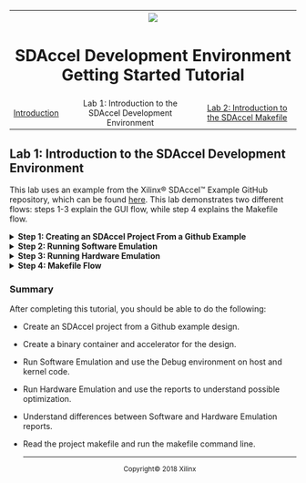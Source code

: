 <table style="width:100%">
  <tr>
    <th width="100%" colspan="6"><img src="https://www.xilinx.com/content/dam/xilinx/imgs/press/media-kits/corporate/xilinx-logo.png" width="30%"/><h1>SDAccel Development Environment Getting Started Tutorial</h2>
</th>
  </tr>
  <tr>
    <td align="center"><a href="README.md">Introduction</td>
    <td align="center">Lab 1: Introduction to the SDAccel Development Environment</td>
    <td align="center"><a href="lab-2-introduction-to-the-sdaccel-makefile.md">Lab 2: Introduction to the SDAccel Makefile</a></td>
  </tr>
</table>

## Lab 1: Introduction to the SDAccel Development Environment  

This lab uses an example from the Xilinx® SDAccel™ Example GitHub repository, which can be found [here](https://github.com/Xilinx/SDAccel_Examples). This lab demonstrates two different flows: steps 1-3 explain the GUI flow, while step 4 explains the Makefile flow.

<details>
<summary><strong>Step 1: Creating an SDAccel Project From a Github Example</strong></summary>

  1. Use the `sdx` command to launch SDx&trade; in a Terminal window in Linux.
     The Workspace Launcher dialog box appears.  

     ![](./images/dew1517374817420.png)  

  2. Select a location for your workspace; this is where the project will reside.  

  3. Click **OK**.   
     The SDx Welcome Window opens. Note that the Welcome Window opens when you use the tool for the first time, or by selecting **Help > Welcome**.

     ![](./images/welcome_window.png)  

  4. In the SDx Welcome window, click **Create SDx Project**.  
     The Create a New SDx Project dialog box opens.  

     ![](./images/application_project.png)

  5. Select **Application** and click **Next**.
     The New SDx Project dialog box opens.

     ![](./images/project_name.PNG)  

  6. Specify the name and location for your project. For this project, type `helloworld` into the Project Name field and select **Use default location**.
     The Hardware Platform dialog box opens.  

     ![](./images/hardware_platform_dialog_new.PNG)

  7. Select the `xilinx_u200_xdma_201820_2` platform and click **Next**.  
     The selection of the hardware platform defines the project as an SDAccel project or an SDSoC project. In this case you have selected an SDAccel acceleration platform, so the project will be an SDAccel project.

     The System Configuration window opens. This window is where you define what type of system and runtime to use.  

     ![](./images/gba1517357172448.png)  

  8. For this lab, use the system configuration defaults, which are set to Linux and OpenCL.   

  9. Click **Next**.  
     The Templates window opens, showing a list of possible templates that you can use to get started in building an SDAccel project. Unless you have already downloaded other SDx examples, you should only see Empty Application and Vector Addition. In this lab, you will be using the Helloworld example from the Github repository. To do this you need to download the examples.  

     ![](./images/faq1517357172427.png)  

  10. Click **SDx Examples**.  
      The SDx Examples window shows that you can download both the SDAccel Examples and SDSoC Examples.  

      ![](./images/20182_examples1.png)  

  11. Click the **Download** button for the SDAccel Examples and the system will begin to clone the Github repository to the location designated in the Details.  
      >**:pushpin: NOTE:**  The download can take a while depending on connectivity speeds. The Progress Information dialog will be present until the cloning of the repository is complete.  

      When the download completes, you will see the SDAccel Examples tree table populated and expanded.  

      ![](./images/20182_examples2.png)  

  12. Click **OK** to close the window and go back to the Templates window.  
      The Templates window is now populated with the SDAccel Github examples.  

      ![](./images/github_example_new.PNG)  

  13. Using the Find window, type hello, and locate the Helloworld (HLS C/C++ Kernel) from the Host Examples.   

  14. Click **Finish**.  
      The Hello world project is created and opened in the SDAccel environment, given the name that you specified for the project. The environment should appear similar to the following figure.

      ![](./images/helloworld_project.png)

      The SDAccel Environment includes the Eclipse-based SDx IDE which you have been working in. As shown in the figure, the default perspective has an arrangement of the Project Explorer view, Project Editor window, and the Outline view across the top, and the Assistant view, the Console view, and Target Connections view across the bottom. Refer to the SDAccel Environment User Guide ([UG1023](https://www.xilinx.com/cgi-bin/docs/rdoc?v=2018.2;d=ug1023-sdaccel-environment-user-guide.pdf)) for more information on the features of the SDx IDE.

  </details>

<details>
<summary><strong>Step 2: Running Software Emulation</strong></summary>

This step shows you how to run software emulation for a design, by setting Run Configuration settings, opening reports, and showing how to launch Debug. You can find details about reports and Debug in the SDAccel Environment User Guide   ([UG1023](https://www.xilinx.com/cgi-bin/docs/rdoc?v=2018.2;d=ug1023-sdaccel-environment-user-guide.pdf)).  

  1. To run CPU Emulation, go to Application Project Settings and ensure that Active build configuration is set to Emulation-SW.  

     ![](./images/project_settings_hw.png)  

  2. From the Github example, an accelerator already exists for the design. To add a hardware function to a design that does not have one, start by clicking on the Add Hardware Function button: ![](./images/qpg1517374817485.png). This analyzes the C/C++ code and determines functions that can be used for acceleration.  

  3. Click the Run button: ![](./images/lvl1517357172451.png) to run software emulation. This builds the project before running the emulation.  

     >**:pushpin: NOTE:**  The build and emulation process can take a few minutes or longer to complete. In the mean time, open the Run Configurations dialog box to see how you can add specific command line options to customize your build.  

  4. Go to the Run menu and select **Run Configurations**.  

  5. Under the Arguments tab, the Program arguments field allows you to add XOCC command line flags and switches. Refer to the SDx Command and Utility Reference Guide ([UG1279](https://www.xilinx.com/cgi-bin/docs/rdoc?v=2018.2;d=ug1279-sdx-command-utility-reference-guide.pdf)) for a description of command options. In this tutorial, no command line arguments are needed for the design to function.  

  6. In the Profile tab, there is a drop-down menu for Generate timeline trace report. You can click on the options to see what types of reports are generated. There is also a box for Enable Profiling in this tab. Close the window without changing anything.  
     >**:pushpin: NOTE:**  If you make changes to the Run Configurations dialog box, re-run the current emulation step in order to see the changes. You can do this by clicking the **Run** button.  

  7. The Console window should now show TEST PASSED.   

  8. After the emulation run is complete, you can review the Profile Summary and Application Timeline reports for details on further optimizations. In the Assistant window, double-click Profile Summary as shown in the figure.

     ![](./images/assistant_reports_hw.PNG)

     Here, you can view operations, execution time, bandwidth, and other useful data that you can use to optimize the design. Note that your summary numbers may vary from the following figure.  

     ![](./images/profile_summary_hw.png)  

  9. To view the Application Timeline report, in the Assistant window, double-click Application Timeline. This shows a breakdown of the host code and the kernel code, and execution time for each. To zoom into a specific area, click and drag the mouse to the right.

     ![](./images/cwn1517357172498_hw.png)  

  10. The Profile Summary and Application Timeline present data on how the host code and kernel communicate and process kernel information. Using the Debug feature can help you to step through host-kernel processing to pinpoint issues. In the Project Explorer window double-click **host.cpp** (located in the `Explorer > src` directory) to open the file in the editor.  

  11. To run in Debug, you need to set a breakpoint. Setting breakpoints at key points in the execution helps identify problems. To pause the host code right before kernel debug begins, right-click on (line 70 NEED_TO_BE_CHANGED) in the blue area (see figure below) on the (`outBufVec.push_back(buffer_C) NEED_TO_BE_CHANGED`) and select Toggle Breakpoint.  

      ![](./images/lpy1517374817498_hw.png)  

  12. To run Debug, click the Debug icon: ![](./images/cwo1517357172495.png). A dialog box opens up asking you to switch to that perspective. Click Yes.  

  13. Using Eclipse debugging, you can examine the host and kernel code in more detail. All the controls for step-by-step debugging are in the Run menu or on the main toolbar menu.

      ![](./images/20182_debug_hw.png)  

  14. By default, the debugger inserts an automatic breakpoint at the first line of `main`. On the Debugger tab of the Runs Configuration dialog, there is an option to stop on the `main` function which is enabled by default as shown in the figure. This is helpful in case of a problematic function in need of more thorough debugging. Press F8 to resume to the next breakpoint or from the Run menu select Resume.  

      ![](./images/debug_configuration_hw.PNG)  

  15. After resuming debugging, SDx launches another gdb instance for the kernel code, and it also has a breakpoint at the beginning of the function. This allows for detailed analysis of the kernel and how the data looks being read into the function, and written out to memory. Once the kernel execution is done in gdb, that instance is terminated and you return to the main debugging thread. Press F8 to continue.  
      >**:pushpin: NOTE:**  The console view still shows the kernel debug outputs. Click the icon ![](./images/gqm1517357172417.png) to go back to the vadd.exe console and see the output from the host code.  

  16. Close the Debug Perspective by going to the upper-right of the window where it shows the Debug ![](./images/cwo1517357172495.png) button, right-click, and select **Close**, or use the SDx button ![](./images/sdx_perspective_icon.PNG) to switch to the standard SDx perspective.

  17. Once back into the main SDx Perspective, close all tabs in the center Project Editor window except the Application Project Settings window.

</details>

<details>
<summary><strong>Step 3: Running Hardware Emulation</strong></summary>

This step covers running Hardware Emulation feature, as well as looking at the basics of profiling and reports.  

  1. To run Hardware Emulation, go to SDx Application Settings and make sure that Active build configuration is set to Emulation-HW, then click Run. This takes some time to complete.  
     >**:pushpin: NOTE:**  The main difference between Emulation-SW and Emulation-HW is that emulating hardware builds a design that is closer to what is seen on the platform, synthesizing RTL for the kernel code. This means data related to bandwidth, throughput, and execution time are more accurate. This causes the design to take longer to compile.  

  2. In the Assistant tab, open System Estimate under the Emulation-HW configuration.
     This text report provides information related to kernel information, timing about the design, clock cycles, and area used in the device.

     ![](./images/dzr1517357172472.png)  

  3. In the Reports tab, open Profile Summary. This summary report provides detailed information related to kernel operation, data transfers, and OpenCL™ API calls, as well as profiling information related to the resource usage, and data transfer to/from the kernel/host.
     >**:pushpin: NOTE:**  The simulation models used in HW Emulation are approximate. Profile numbers shown are just an estimate and might vary from results obtained in real hardware.  

     ![](./images/profile_summary_report.png)

  4. Next to the console tab, there is a tab labeled Guidance. This is where unmet checks provide some information on how to optimize the kernel.

     ![](./images/guidance_view.PNG)  

     >**:pushpin: NOTE:**  To see other performance optimization techniques and methodologies, refer to the  SDAccel Profiling and Optimization Guide ([UG1207](https://www.xilinx.com/cgi-bin/docs/rdoc?v=2018.2;d=ug1207-sdaccel-optimization-guide.pdf)).  

  5. Open the Application Timeline report.  
     This report shows the estimated time it takes for the host and kernel to complete the task and provides finer grained information on where bottlenecks can be. In this example, it is iterated twice and this timeline shows the kernel is run twice. Adding a marker, zooming, and expanding signals can help in identifying bottlenecks.  

     ![](./images/pwe1517357172419.png)  

  6. Open the HLS Report by expanding the Emulation-HW tab and then expanding the relevant kernel tab.
     This report provides detailed information provided by Vivado® HLS on the kernel transformation and synthesis. The tabs at the bottom provide more information on where most of the time is spent in the kernel and other performance related data. Some performance data might include latency and clock period.  

     ![](./images/ivm1517374817463.png)  
</details>

<details>
<summary><strong>Step 4: Makefile Flow</strong></summary>

This step explains the basics of the Makefile flow and how SDx™ uses it. The  
advantages of using this flow include:  

  * Easy automation into any system  
  * Faster turnaround time on small design changes  

To run the makefile flow, do the following:  

  1. In the Project Explorer, navigate to the Emulation-SW directory and look for the makefile file. Double-click the file to open it in the editor.  
     The SDx IDE creates this makefile and uses it for building and running emulations. Alternatively, you can navigate to the Emulation-HW directory and look for the makefile file.  

  2. Notice that there is a unique makefile for each build. In the opened makefile in the editor window, look at line 21. Note that it specifies a target if either `hw_emu` or `sw_emu`.   

     >**:information_source: TIP:**: You can also use the makefile produced by the SDx IDE to build the project outside of the GUI.   

  3. Open up a new terminal session and navigate to the workspace.

  4. Navigate to the Emulation-SW directory and type: `make incremental`. The process produces a typical SDx log output.  

     >**:pushpin: NOTE:** If no changes are made to the host or kernel code, this will do nothing because the compilation is already completed. It will output a warning like: make: Nothing to be done for `incremental'.  

[Lab 2: Introduction to the SDAccel Makefile](./lab-2-introduction-to-the-sdaccel-makefile.md) goes into more detail on how to use the makefile and command line flow.  
</details>

### Summary


After completing this tutorial, you should be able to do the following:  

* Create an SDAccel project from a Github example design.
* Create a binary container and accelerator for the design.  
* Run Software Emulation and use the Debug environment on host and kernel code.  
* Run Hardware Emulation and use the reports to understand possible optimization.  
* Understand differences between Software and Hardware Emulation reports.  
* Read the project makefile and run the makefile command line.  


  <hr/>
  <p align="center"><sup>Copyright&copy; 2018 Xilinx</sup></p>
